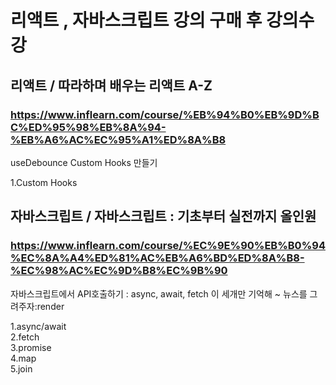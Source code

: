 # 리액트 , 자바스크립트 강의 구매 후 강의수강  
## 리액트 / 따라하며 배우는 리액트 A-Z  
### https://www.inflearn.com/course/%EB%94%B0%EB%9D%BC%ED%95%98%EB%8A%94-%EB%A6%AC%EC%95%A1%ED%8A%B8  

useDebounce Custom Hooks 만들기

1.Custom Hooks


## 자바스크립트 / 자바스크립트 : 기초부터 실전까지 올인원  
### https://www.inflearn.com/course/%EC%9E%90%EB%B0%94%EC%8A%A4%ED%81%AC%EB%A6%BD%ED%8A%B8-%EC%98%AC%EC%9D%B8%EC%9B%90

자바스크립트에서 API호출하기 : async, await, fetch 이 세개만 기억해 ~ 뉴스를 그려주자:render

1.async/await  
2.fetch  
3.promise  
4.map  
5.join